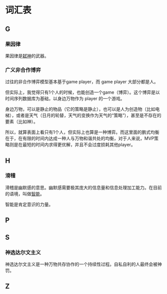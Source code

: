 # 词汇表

## G

### 果因律

果因律是[弑神](https://god-theory.readthedocs.io/zh_CN/latest/chapter_4.html#id6)的武器。

### 广义非合作博弈

过往的非合作博弈模型基本基于game player，而 game player 大部分都是人。

但实际上，我觉得只有1个人的时候，也能创造一个game（博弈）。这个博弈是以时间序列数据库为基础，以身边万物作为 player 的一个游戏。

身边万物，可以是静止的物品（它的策略是静止），也可以是人为创造物（比如电梯），或者是天气（日月的轮替，天气的变换作为天气的“策略”），甚至是不存在的要素（比如神）。

所以，就算表面上看只有1个人，但实际上也算是一种博弈。而这里面的鹏式均衡在于，在有限的时间内达成一种人与万物和谐共处的均衡，对于人来说，MVP策略则是在最短的时间内求得更优解，并且不会过度损耗其他player。

## H

### 滑稽

滑稽是幽默感的意思。幽默感需要极其庞大的信息量和信息处理加工能力。在目前的语境，叫做[智能](https://baike.baidu.com/item/%E6%99%BA%E8%83%BD/66637)。

智能是肯定意识的力量。

## P

## S

### 神选达尔文主义

神选达尔文主义是一种万物共存协作的一个持续性过程。自私自利的人最终会被神罚。

## Z

